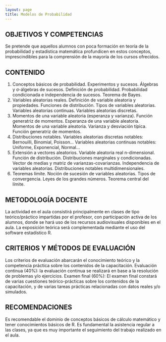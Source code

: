 ```yaml
---
layout: page
title: Modelos de Probabilidad
---
```



## OBJETIVOS Y COMPETENCIAS

Se pretende que aquellos alumnos con poca formación en teoría de la probabilidad y estadística matemática profundicen en estos conceptos, imprescindibles para la comprensión de la mayoría de los cursos ofrecidos.

## CONTENIDO

1. Conceptos básicos de probabilidad. Experimentos y sucesos. Álgebras y σ-álgebras de sucesos. Definición de probabilidad. Probabilidad condicionada e independencia de sucesos. Teorema de Bayes. 
2. Variables aleatorias reales. Definición de variable aleatoria y propiedades. Funciones de distribución. Tipos de variables aleatorias. Variables aleatorias continuas. Variables aleatorias discretas. 
3. Momentos de una variable aleatoria (esperanza y varianza). Función generatriz de momentos. Esperanza de una variable aleatoria. Momentos de una variable aleatoria. Varianza y desviación típica. Función generatriz de momentos. 
4. Distribuciones notables. Variables aleatorias discretas notables: Bernouilli, Binomial, Poisson... Variables aleatorias continuas notables: Uniforme, Exponencial, Normal... 
5. Extensión a vectores aleatorios. Variable aleatoria real n-dimensional. Función de distribución. Distribuciones marginales y condicionadas. Vector de medias y matriz de varianzas-covarianzas. Independencia de variables aleatorias. Distribuciones notables multidimensionales.
6. Teoremas límite. Noción de sucesión de variables aleatorias. Tipos de convergencia. Leyes de los grandes números. Teorema central del límite.

## METODOLOGÍA DOCENTE

La actividad en el aula consistirá principalmente en clases de tipo teórico/práctico impartidas por el profesor, con participación activa de los alumnos, donde se hará uso de los recursos audiovisuales disponibles en el aula. 
La exposición teórica será complementada mediante el uso del software estadístico R.

## CRITERIOS Y MÉTODOS DE EVALUACIÓN

Los criterios de evaluación abarcarán el conocimiento teórico y la competencia práctica sobre los contenidos de la capacitación.
Evaluación continua (40%): la evaluación continua se realizará en base a la resolución de
problemas y/o ejercicios.
Examen final (60%): El examen final constará de varias cuestiones teórico-prácticas sobre los contenidos de la capacitación, y de varias tareas prácticas relacionadas con datos reales y/o simulados.

## RECOMENDACIONES

Es recomendable el dominio de conceptos básicos de cálculo matemático y tener conocimientos básicos de R.
Es fundamental la asistencia regular a las clases, ya que es muy importante el seguimiento del trabajo realizado en el aula.
